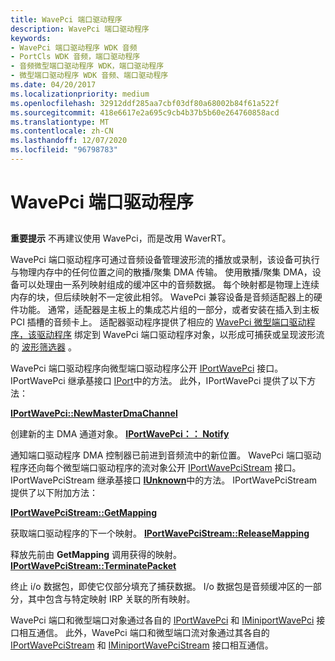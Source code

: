 ```yaml
---
title: WavePci 端口驱动程序
description: WavePci 端口驱动程序
keywords:
- WavePci 端口驱动程序 WDK 音频
- PortCls WDK 音频，端口驱动程序
- 音频微型端口驱动程序 WDK，端口驱动程序
- 微型端口驱动程序 WDK 音频、端口驱动程序
ms.date: 04/20/2017
ms.localizationpriority: medium
ms.openlocfilehash: 32912ddf285aa7cbf03df80a68002b84f61a522f
ms.sourcegitcommit: 418e6617e2a695c9cb4b37b5b60e264760858acd
ms.translationtype: MT
ms.contentlocale: zh-CN
ms.lasthandoff: 12/07/2020
ms.locfileid: "96798783"
---
```

# <a name="wavepci-port-driver"></a>WavePci 端口驱动程序


## <span id="wavepci_port_driver"></span><span id="WAVEPCI_PORT_DRIVER"></span>


**重要提示**  不再建议使用 WavePci，而是改用 WaverRT。

 

WavePci 端口驱动程序可通过音频设备管理波形流的播放或录制，该设备可执行与物理内存中的任何位置之间的散播/聚集 DMA 传输。 使用散播/聚集 DMA，设备可以处理由一系列映射组成的缓冲区中的音频数据。 每个映射都是物理上连续内存的块，但后续映射不一定彼此相邻。 WavePci 兼容设备是音频适配器上的硬件功能。 通常，适配器是主板上的集成芯片组的一部分，或者安装在插入到主板 PCI 插槽的音频卡上。 适配器驱动程序提供了相应的 [WavePci 微型端口驱动程序，该驱动程序](wavepci-miniport-driver.md) 绑定到 WavePci 端口驱动程序对象，以形成可捕获或呈现波形流的 [波形筛选器](wave-filters.md) 。

WavePci 端口驱动程序向微型端口驱动程序公开 [IPortWavePci](/windows-hardware/drivers/ddi/portcls/nn-portcls-iportwavepci) 接口。 IPortWavePci 继承基接口 [IPort](/windows-hardware/drivers/ddi/portcls/nn-portcls-iport)中的方法。 此外，IPortWavePci 提供了以下方法：

[**IPortWavePci::NewMasterDmaChannel**](/windows-hardware/drivers/ddi/portcls/nf-portcls-iportwavepci-newmasterdmachannel)

创建新的主 DMA 通道对象。
[**IPortWavePci：： Notify**](/windows-hardware/drivers/ddi/portcls/nf-portcls-iportwavepci-notify)

通知端口驱动程序 DMA 控制器已前进到音频流中的新位置。
WavePci 端口驱动程序还向每个微型端口驱动程序的流对象公开 [IPortWavePciStream](/windows-hardware/drivers/ddi/portcls/nn-portcls-iportwavepcistream) 接口。 IPortWavePciStream 继承基接口 [**IUnknown**](/windows/win32/api/unknwn/nn-unknwn-iunknown)中的方法。 IPortWavePciStream 提供了以下附加方法：

[**IPortWavePciStream::GetMapping**](/windows-hardware/drivers/ddi/portcls/nf-portcls-iportwavepcistream-getmapping)

获取端口驱动程序的下一个映射。
[**IPortWavePciStream::ReleaseMapping**](/windows-hardware/drivers/ddi/portcls/nf-portcls-iportwavepcistream-releasemapping)

释放先前由 **GetMapping** 调用获得的映射。
[**IPortWavePciStream::TerminatePacket**](/windows-hardware/drivers/ddi/portcls/nf-portcls-iportwavepcistream-terminatepacket)

终止 i/o 数据包，即使它仅部分填充了捕获数据。
I/o 数据包是音频缓冲区的一部分，其中包含与特定映射 IRP 关联的所有映射。

WavePci 端口和微型端口对象通过各自的 [IPortWavePci](/windows-hardware/drivers/ddi/portcls/nn-portcls-iportwavepci) 和 [IMiniportWavePci](/windows-hardware/drivers/ddi/portcls/nn-portcls-iminiportwavepci) 接口相互通信。 此外，WavePci 端口和微型端口流对象通过其各自的 [IPortWavePciStream](/windows-hardware/drivers/ddi/portcls/nn-portcls-iportwavepcistream) 和 [IMiniportWavePciStream](/windows-hardware/drivers/ddi/portcls/nn-portcls-iminiportwavepcistream) 接口相互通信。

 

